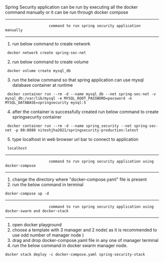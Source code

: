 Spring Security application can be run by executing all the docker command manually or it can be run through docker compose
                        
*******************************************************************************************************
                        command to run spring security application manually
*******************************************************************************************************

   1) run below command to create network

     docker network create spring-sec-net

   2) run below command to create volume
    
     docker volume create mysql_db

   3) run the below command so that spring application can use mysql database container at runtime

     docker container run --rm -d --name mysql_db --net spring-sec-net -v mysql_db:/var/lib/mysql -e MYSQL_ROOT_PASSWORD=password -e MYSQL_DATABASE=springsecurity mysql:5

   4) after the container is successfully created run below command to create springsecurity container
    
     docker container run --rm -d --name spring_security --net spring-sec-net -p 80:8080 niteshjha2021/springsecurity-production:latest
            
   5) type localhost in web browser url bar to connect to application
      
     localhost
     
*******************************************************************************************************
                        command to run spring security application using docker-compose
*******************************************************************************************************
    
   1) change the directory where "docker-compose.yaml" file is present
   2) run the below command in terminal
       
    docker-compose up -d


*******************************************************************************************************
                        command to run spring security application using docker-swarm and docker-stack
*******************************************************************************************************

   1) open docker playground 
   2) choose a template with 3 manager and 2 node( as it is recommended to use odd number of manager node )
   3) drag and drop docker-compose.yaml file in any one of manager terminal
   4) run the below command in docker swarm manager node.
    
    docker stack deploy -c docker-compose.yaml spring-security-stack     